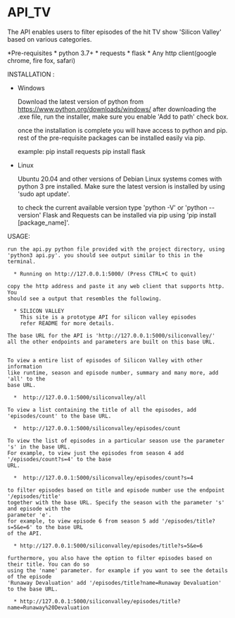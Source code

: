 # API_TV

The API enables users to filter episodes of the hit TV show 'Silicon Valley' based on various categories.

*Pre-requisites
    * python 3.7+
    * requests
    * flask
    * Any http client(google chrome, fire fox, safari)

INSTALLATION :
* Windows

    Download the latest version of python from https://www.python.org/downloads/windows/
    after downloading the .exe file, run the installer, make sure you enable 'Add to path' check box.

    once the installation is complete you will have access to python and pip.
    rest of the pre-requisite packages can be installed easily via pip.

    example: pip install requests
             pip install flask

* Linux

    Ubuntu 20.04 and other versions of Debian Linux systems comes with python 3 pre installed.
    Make sure the latest version is installed by using 'sudo apt update'.

    to check the current available version type 'python -V' or 'python --version'
    Flask and Requests can be installed via pip using 'pip install [package_name]'.


USAGE:

    run the api.py python file provided with the project directory, using
    'python3 api.py'. you should see output similar to this in the terminal.

      * Running on http://127.0.0.1:5000/ (Press CTRL+C to quit)

    copy the http address and paste it any web client that supports http. You
    should see a output that resembles the following.

      * SILICON VALLEY
        This site is a prototype API for silicon valley episodes
        refer README for more details.

    The base URL for the API is 'http://127.0.0.1:5000/siliconvalley/'
    all the other endpoints and parameters are built on this base URL.


    To view a entire list of episodes of Silicon Valley with other information
    like runtime, season and episode number, summary and many more, add 'all' to the
    base URL.

      *  http://127.0.0.1:5000/siliconvalley/all

    To view a list containing the title of all the episodes, add 'episodes/count' to the base URL.

      *  http://127.0.0.1:5000/siliconvalley/episodes/count

    To view the list of episodes in a particular season use the parameter 's' in the base URL.
    For example, to view just the episodes from season 4 add '/episodes/count?s=4' to the base
    URL.

      *  http://127.0.0.1:5000/siliconvalley/episodes/count?s=4

    to filter episodes based on title and episode number use the endpoint '/episodes/title'
    together with the base URL. Specify the season with the parameter 's' and episode with the
    parameter 'e'.
    for example, to view episode 6 from season 5 add '/episodes/title?s=5&e=6' to the base URL
    of the API.

      * http://127.0.0.1:5000/siliconvalley/episodes/title?s=5&e=6

    furthermore, you also have the option to filter episodes based on their title. You can do so
    using the 'name' parameter. for example if you want to see the details of the episode
    'Runaway Devaluation' add '/episodes/title?name=Runaway Devaluation' to the base URL.

      * http://127.0.0.1:5000/siliconvalley/episodes/title?name=Runaway%20Devaluation
